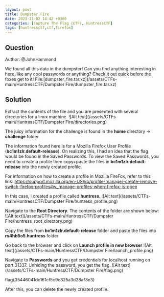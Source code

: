 ```yaml
---
layout: post
title: Dumpster Fire
date: 2023-11-02 14:42 +0300
categories: [Capture The Flag (CTF), HuntressCTF]
tags: [huntressctf,ctf,firefox]
---
```

## Question
Author: @JohnHammond

We found all this data in the dumpster! Can you find anything interesting in here, like any cool passwords or anything? Check it out quick before the foxes get to it!
File:[dumpster_fire.tar.xz](/assets/CTFs-main/HuntressCTF/Dumpster Fire/dumpster_fire.tar.xz)

## Solution
Extract the contents of the file and you are presented with several directories for a linux machine.
![Alt text](/assets/CTFs-main/HuntressCTF/Dumpster Fire/directories.png)

The juicy information for the challenge is found in the **home** directory -> **challenge** folder.

The information found here is for a Mozilla Firefox User Profile (**bc1m1zlr.default-release**). On realizing this, I had an idea that the flag would be found in the Saved Passwords. To view the Saved Passwords, you need to create a profile then copy+paste the files in **bc1m1zlr.default-release** into the newly created profile.

For information on how to create a profile in Mozilla FireFox, refer to this link: https://support.mozilla.org/en-US/kb/profile-manager-create-remove-switch-firefox-profiles#w_manage-profiles-when-firefox-is-open

In this case, I created a profile called **huntress**.
![Alt text](/assets/CTFs-main/HuntressCTF/Dumpster Fire/huntress_profile.png)

Navigate to the **Root Directory**. The contents of the folder are shown below:
![Alt text](/assets/CTFs-main/HuntressCTF/Dumpster Fire/huntress_root_directory.png)

Copy the files from **bc1m1zlr.default-release** folder and paste the files into **rs4hb5o5.huntress** folder

Go back to the browser and click on **Launch profile in new browser**
![Alt text](/assets/CTFs-main/HuntressCTF/Dumpster Fire/launch_profile.png)

Navigate to **Passwords** and you get credentials for localhost running on port 31337. Unhiding the password, you get the flag.
![Alt text](/assets/CTFs-main/HuntressCTF/Dumpster Fire/flag.png)


flag{35446041dc161cf5c9c325a3d28af3e3}

After this, you can delete the newly created profile.